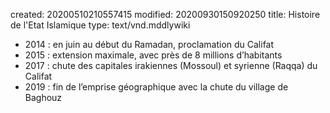 created: 20200510210557415
modified: 20200930150920250
title: Histoire de l'Etat Islamique
type: text/vnd.mddlywiki

* 2014 : en juin au début du Ramadan, proclamation du Califat
* 2015 : extension maximale, avec près de 8 millions d’habitants
* 2017 : chute des capitales irakiennes (Mossoul) et syrienne (Raqqa) du Califat
* 2019 : fin de l’emprise géographique avec la chute du village de Baghouz